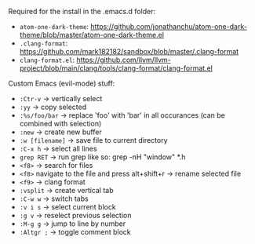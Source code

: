 Required for the install in the .emacs.d folder:
- `atom-one-dark-theme`: https://github.com/jonathanchu/atom-one-dark-theme/blob/master/atom-one-dark-theme.el
- `.clang-format`: https://github.com/mark182182/sandbox/blob/master/.clang-format
- `clang-format.el`: https://github.com/llvm/llvm-project/blob/main/clang/tools/clang-format/clang-format.el

Custom Emacs (evil-mode) stuff:
- `:Ctr-v` -> vertically select
- `:yy` -> copy selected
- `:%s/foo/bar` -> replace 'foo' with 'bar' in all occurances (can be combined with selection)
- `:new` -> create new buffer
- `:w [filename]` -> save file to current directory
- `:C-x h` -> select all lines
- `grep RET` -> run grep like so: grep -nH "window" *.h
- `<f8>` -> search for files
- `<f8>` navigate to the file and press alt+shift+r -> rename selected file
- `<f9>` -> clang format
- `:vsplit` -> create vertical tab
- `:C-w w` -> switch tabs
- `:v i s` -> select current block
- `:g v` -> reselect previous selection
- `:M-g g` -> jump to line by number
- `:Altgr ;` -> toggle comment block
